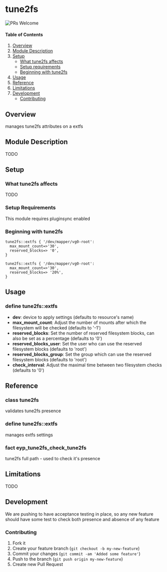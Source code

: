 # tune2fs

![PRs Welcome](https://img.shields.io/badge/PRs-welcome-brightgreen.svg)

#### Table of Contents

1. [Overview](#overview)
2. [Module Description](#module-description)
3. [Setup](#setup)
    * [What tune2fs affects](#what-tune2fs-affects)
    * [Setup requirements](#setup-requirements)
    * [Beginning with tune2fs](#beginning-with-tune2fs)
4. [Usage](#usage)
5. [Reference](#reference)
5. [Limitations](#limitations)
6. [Development](#development)
    * [Contributing](#contributing)

## Overview

manages tune2fs attributes on a extfs

## Module Description

TODO

## Setup

### What tune2fs affects

TODO

### Setup Requirements

This module requires pluginsync enabled

### Beginning with tune2fs

```puppet
tune2fs::extfs { '/dev/mapper/vg0-root':
  max_mount_count=>'30',
  reserved_blocks=> '0',
}
```

```puppet
tune2fs::extfs { '/dev/mapper/vg0-root':
  max_mount_count=>'30',
  reserved_blocks=> '20%',
}
```

## Usage

### define tune2fs::extfs
* **dev**: device to apply settings (defaults to resource's name)
* **max_mount_count**: Adjust the number of mounts after which the filesystem will be checked (defaults to '-1')
* **reserved_blocks**: Set the number of reserved filesystem blocks, can also be set as a percentage (defaults to '0')
* **reserved_blocks_user**: Set  the user who can use the reserved filesystem blocks (defaults to 'root')
* **reserved_blocks_group**: Set  the  group  which  can  use the reserved filesystem blocks (defaults to 'root')
* **check_interval**: Adjust the maximal time between two filesystem checks (defaults to '0')

## Reference

### class tune2fs
validates tune2fs presence

### define tune2fs::extfs
manages extfs settings

### fact eyp_tune2fs_check_tune2fs
tune2fs full path - used to check it's presence

## Limitations

TODO

## Development

We are pushing to have acceptance testing in place, so any new feature should
have some test to check both presence and absence of any feature

### Contributing

1. Fork it
2. Create your feature branch (`git checkout -b my-new-feature`)
3. Commit your changes (`git commit -am 'Added some feature'`)
4. Push to the branch (`git push origin my-new-feature`)
5. Create new Pull Request
